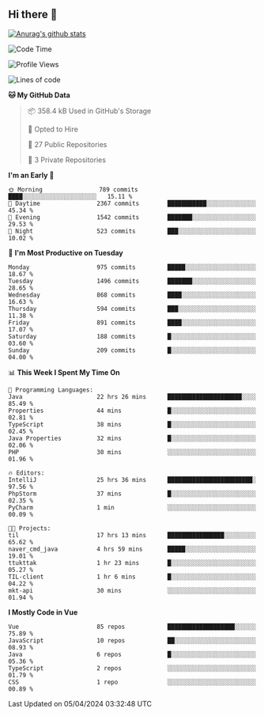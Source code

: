 ## Hi there 👋

[![Anurag's github stats](https://github-readme-stats.vercel.app/api?username=Songwonseok)](https://github.com/anuraghazra/github-readme-stats)



<!--START_SECTION:waka-->
![Code Time](http://img.shields.io/badge/Code%20Time-2%2C774%20hrs%2034%20mins-blue)

![Profile Views](http://img.shields.io/badge/Profile%20Views-0-blue)

![Lines of code](https://img.shields.io/badge/From%20Hello%20World%20I%27ve%20Written-34.8%20million%20lines%20of%20code-blue)

**🐱 My GitHub Data** 

> 📦 358.4 kB Used in GitHub's Storage 
 > 
> 💼 Opted to Hire
 > 
> 📜 27 Public Repositories 
 > 
> 🔑 3 Private Repositories 
 > 
**I'm an Early 🐤** 

```text
🌞 Morning                789 commits         ████░░░░░░░░░░░░░░░░░░░░░   15.11 % 
🌆 Daytime                2367 commits        ███████████░░░░░░░░░░░░░░   45.34 % 
🌃 Evening                1542 commits        ███████░░░░░░░░░░░░░░░░░░   29.53 % 
🌙 Night                  523 commits         ███░░░░░░░░░░░░░░░░░░░░░░   10.02 % 
```
📅 **I'm Most Productive on Tuesday** 

```text
Monday                   975 commits         █████░░░░░░░░░░░░░░░░░░░░   18.67 % 
Tuesday                  1496 commits        ███████░░░░░░░░░░░░░░░░░░   28.65 % 
Wednesday                868 commits         ████░░░░░░░░░░░░░░░░░░░░░   16.63 % 
Thursday                 594 commits         ███░░░░░░░░░░░░░░░░░░░░░░   11.38 % 
Friday                   891 commits         ████░░░░░░░░░░░░░░░░░░░░░   17.07 % 
Saturday                 188 commits         █░░░░░░░░░░░░░░░░░░░░░░░░   03.60 % 
Sunday                   209 commits         █░░░░░░░░░░░░░░░░░░░░░░░░   04.00 % 
```


📊 **This Week I Spent My Time On** 

```text
💬 Programming Languages: 
Java                     22 hrs 26 mins      █████████████████████░░░░   85.49 % 
Properties               44 mins             █░░░░░░░░░░░░░░░░░░░░░░░░   02.81 % 
TypeScript               38 mins             █░░░░░░░░░░░░░░░░░░░░░░░░   02.45 % 
Java Properties          32 mins             █░░░░░░░░░░░░░░░░░░░░░░░░   02.06 % 
PHP                      30 mins             ░░░░░░░░░░░░░░░░░░░░░░░░░   01.96 % 

🔥 Editors: 
IntelliJ                 25 hrs 36 mins      ████████████████████████░   97.56 % 
PhpStorm                 37 mins             █░░░░░░░░░░░░░░░░░░░░░░░░   02.35 % 
PyCharm                  1 min               ░░░░░░░░░░░░░░░░░░░░░░░░░   00.09 % 

🐱‍💻 Projects: 
til                      17 hrs 13 mins      ████████████████░░░░░░░░░   65.62 % 
naver_cmd_java           4 hrs 59 mins       █████░░░░░░░░░░░░░░░░░░░░   19.01 % 
ttukttak                 1 hr 23 mins        █░░░░░░░░░░░░░░░░░░░░░░░░   05.27 % 
TIL-client               1 hr 6 mins         █░░░░░░░░░░░░░░░░░░░░░░░░   04.22 % 
mkt-api                  30 mins             ░░░░░░░░░░░░░░░░░░░░░░░░░   01.94 % 
```

**I Mostly Code in Vue** 

```text
Vue                      85 repos            ███████████████████░░░░░░   75.89 % 
JavaScript               10 repos            ██░░░░░░░░░░░░░░░░░░░░░░░   08.93 % 
Java                     6 repos             █░░░░░░░░░░░░░░░░░░░░░░░░   05.36 % 
TypeScript               2 repos             ░░░░░░░░░░░░░░░░░░░░░░░░░   01.79 % 
CSS                      1 repo              ░░░░░░░░░░░░░░░░░░░░░░░░░   00.89 % 
```




 Last Updated on 05/04/2024 03:32:48 UTC
<!--END_SECTION:waka-->
